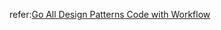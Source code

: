 refer:[Go All Design Patterns Code with Workflow](https://dev.to/gopher/go-all-design-patterns-code-with-workflow-ea1)